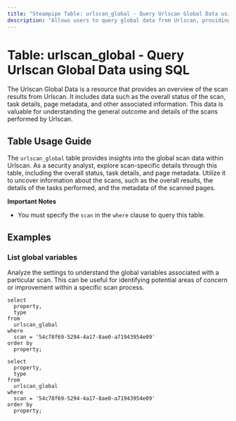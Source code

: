 ```yaml
---
title: "Steampipe Table: urlscan_global - Query Urlscan Global Data using SQL"
description: "Allows users to query global data from Urlscan, providing insights into the overall scan results and metadata."
---
```


# Table: urlscan_global - Query Urlscan Global Data using SQL

The Urlscan Global Data is a resource that provides an overview of the scan results from Urlscan. It includes data such as the overall status of the scan, task details, page metadata, and other associated information. This data is valuable for understanding the general outcome and details of the scans performed by Urlscan.

## Table Usage Guide

The `urlscan_global` table provides insights into the global scan data within Urlscan. As a security analyst, explore scan-specific details through this table, including the overall status, task details, and page metadata. Utilize it to uncover information about the scans, such as the overall results, the details of the tasks performed, and the metadata of the scanned pages.

**Important Notes**
- You must specify the `scan` in the `where` clause to query this table.

## Examples

### List global variables
Analyze the settings to understand the global variables associated with a particular scan. This can be useful for identifying potential areas of concern or improvement within a specific scan process.

```sql+postgres
select
  property,
  type
from
  urlscan_global
where
  scan = '54c78f69-5294-4a17-8ae0-a71943954e09'
order by
  property;
```

```sql+sqlite
select
  property,
  type
from
  urlscan_global
where
  scan = '54c78f69-5294-4a17-8ae0-a71943954e09'
order by
  property;
```